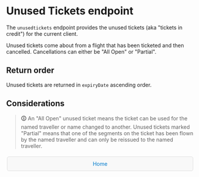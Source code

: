 # Unused Tickets endpoint

The `unusedtickets` endpoint provides the unused tickets (aka "tickets in credit") for the current client. 

Unused tickets come about from a flight that has been ticketed and then cancelled. Cancellations can either be "All Open" or "Partial".

## Return order

Unused tickets are returned in `expiryDate` ascending order.

## Considerations

> **🛈** An "All Open" unused ticket means the ticket can be used for the named traveller or name changed to another. Unused tickets marked "Partial" means that one of the segments on the ticket has been flown by the named traveller and can only be reissued to the named traveller.

<!-- Styled Footer Navigation for endpoints -->
<div style="display: flex; justify-content: space-between; width:95%; padding: 10px; background-color: #f8f8f8; border: 1px solid #ddd; border-radius: 5px; margin: 20px auto 0 auto;">
  <div style="text-align:left;"></div>
  <div style="text-align:center;"><a href="../index.html" style="text-decoration:none; color:#007acc;">Home</a></div>
  <div style="text-align:right;"></div>
</div>
